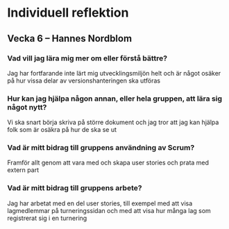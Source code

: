# Individuell reflektion
## Vecka 6 – Hannes Nordblom
### Vad vill jag lära mig mer om eller förstå bättre?
Jag har fortfarande inte lärt mig utvecklingsmiljön helt och är något osäker på hur vissa delar av versionshanteringen ska utföras 
### Hur kan jag hjälpa någon annan, eller hela gruppen, att lära sig något nytt?
Vi ska snart börja skriva på större dokument och jag tror att jag kan hjälpa folk som är osäkra på hur de ska se ut
### Vad är mitt bidrag till gruppens användning av Scrum?
Framför allt genom att vara med och skapa user stories och prata med extern part
### Vad är mitt bidrag till gruppens arbete?
Jag har arbetat med en del user stories, till exempel med att visa lagmedlemmar på turneringssidan och med att visa hur många lag som registrerat sig i en turnering
